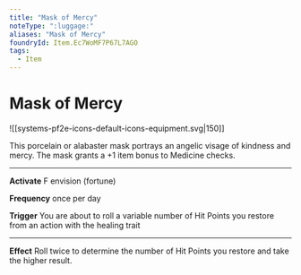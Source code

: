```yaml
---
title: "Mask of Mercy"
noteType: ":luggage:"
aliases: "Mask of Mercy"
foundryId: Item.Ec7WoMF7P67L7AGO
tags:
  - Item
---
```


# Mask of Mercy
![[systems-pf2e-icons-default-icons-equipment.svg|150]]

This porcelain or alabaster mask portrays an angelic visage of kindness and mercy. The mask grants a +1 item bonus to Medicine checks.

* * *

**Activate** F envision (fortune)

**Frequency** once per day

**Trigger** You are about to roll a variable number of Hit Points you restore from an action with the healing trait

* * *

**Effect** Roll twice to determine the number of Hit Points you restore and take the higher result.
